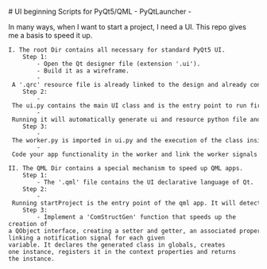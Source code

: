 
# UI beginning Scripts for PyQt5/QML - PyQtLauncher -

In many ways, when I want to start a project, I need a UI. This repo gives me a basis to speed it up.

    I. The root Dir contains all necessary for standard PyQt5 UI.
        Step 1:
            - Open the Qt designer file (extension '.ui').
            - Build it as a wireframe.
            - A '.qrc' resource file is already linked to the design and already contains some icons, which are also stored in 'icon' folder.
        Step 2:
            - The ui.py contains the main UI class and is the entry point to run first.
            - Running it will automatically generate ui and resource python file and import them.
        Step 3:
            - The worker.py is imported in ui.py and the execution of the class inside is moved to a dedicated QTread.
            - Code your app functionality in the worker and link the worker signals from the main thread (MainUI class) to the appropriate UI widget.

    II. The QML Dir contains a special mechanism to speed up QML apps.
        Step 1:
            - The '.qml' file contains the UI declarative language of Qt. 
        Step 2:
            - Running startProject is the entry point of the qml app. It will detect automatically '.qml', '.png' and build the '.qmldir' and the '.qrc' tree files with links. 
        Step 3:
            - Implement a 'ComStructGen' function that speeds up the creation of a QObject interface, creating a setter and getter, an associated property and linking a notification signal for each given variable. It declares the generated class in globals, creates one instance, registers it in the context properties and returns the instance.